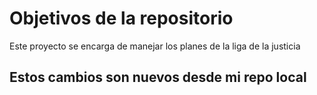 # Objetivos de la repositorio

Este proyecto se encarga de manejar los planes de la liga de la justicia

## Estos cambios son nuevos desde mi repo local

